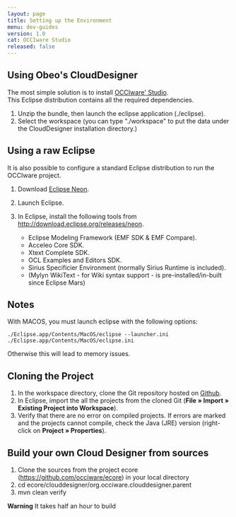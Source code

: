 ```yaml
---
layout: page
title: Setting up the Environment
menu: dev-guides
version: 1.0
cat: OCCIware Studio
released: false
---
```


## Using Obeo's CloudDesigner

The most simple solution is to install [OCCIware' Studio](/content/links.html).  
This Eclipse distribution contains all the required dependencies.

1. Unzip the bundle, then launch the eclipse application (./eclipse).  
2. Select the workspace (you can type "./workspace" to put the data under the CloudDesigner installation directory.)


## Using a raw Eclipse

It is also possible to configure a standard Eclipse distribution to run the OCCIware project.

1. Download [Eclipse Neon](http://www.eclipse.org/downloads/packages/eclipse-ide-java-developers/neon1).   
2. Launch Eclipse.  
3. In Eclipse, install the following tools from http://download.eclipse.org/releases/neon.

   * Eclipse Modeling Framework (EMF SDK & EMF Compare).
   * Acceleo Core SDK.
   * Xtext Complete SDK.
   * OCL Examples and Editors SDK.
   * Sirius Specificier Environment (normally Sirius Runtime is included).
   * (Mylyn WikiText - for Wiki syntax support - is pre-installed/in-built since Eclipse Mars)


## Notes

With MACOS, you must launch eclipse with the following options:  

	./Eclipse.app/Contents/MacOS/eclipse --launcher.ini ./Eclipse.app/Contents/MacOS/eclipse.ini
   
Otherwise this will lead to memory issues.


## Cloning the Project

1. In the workspace directory, clone the Git repository hosted on [Github](https://github.com/occiware/ecore).  
2. In Eclipse, import the all the projects from the cloned Git (**File » Import » Existing Project into Workspace**).  
3. Verify that there are no error on compiled projects. If errors are marked and the projects cannot compile, check the Java (JRE) version
(right-click on **Project » Properties**).

## Build your own Cloud Designer from sources
1. Clone the sources from the project ecore (https://github.com/occiware/ecore) in your local directory
2. cd ecore/clouddesigner/org.occiware.clouddesigner.parent
3. mvn clean verify

**Warning**
It takes half an hour to build
